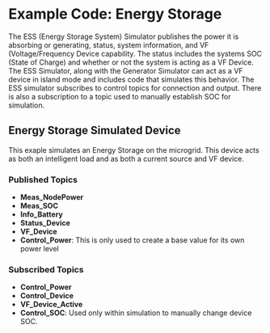 # Example Code: Energy Storage

The ESS (Energy Storage System) Simulator publishes the power it is absorbing 
or generating, status, system information, and VF (Voltage/Frequency Device 
capability. The status includes the systems SOC (State of Charge) and whether 
or not the system is acting as a VF Device. The ESS Simulator, along with the 
Generator Simulator can act as a VF device in island mode and includes code 
that simulates this behavior. The ESS simulator subscribes to control topics 
for connection and output. There is also a subscription to a topic used to 
manually establish SOC for simulation.

## Energy Storage Simulated Device

This exaple simulates an Energy Storage on the microgrid. This device acts as 
both an intelligent load and as both a current source and VF device.

### Published Topics

- **Meas_NodePower**
- **Meas_SOC**
- **Info_Battery**
- **Status_Device**
- **VF_Device**
- **Control_Power**: This is only used to create a base value for its own power 
  level

### Subscribed Topics

- **Control_Power**
- **Control_Device**
- **VF_Device_Active**
- **Control_SOC**: Used only within simulation to manually change device SOC.
